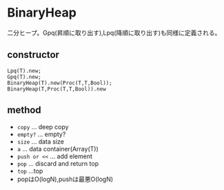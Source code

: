 # BinaryHeap
二分ヒープ。Gpq(昇順に取り出す),Lpq(降順に取り出す)も同様に定義される。  
## constructor
```crystal
Lpq(T).new;
Gpq(T).new;
BinaryHeap(T).new(Proc(T,T,Bool));
BinaryHeap(T,Proc(T,T,Bool)).new
```
## method
* `copy` ... deep copy
* `empty?` ... empty?
* `size` ... data size
* `a` ... data container(Array(T))
* `push or <<` ... add element
* `pop` ... discard and return top
* `top` ...top
* popはO(logN),pushは最悪O(logN)

